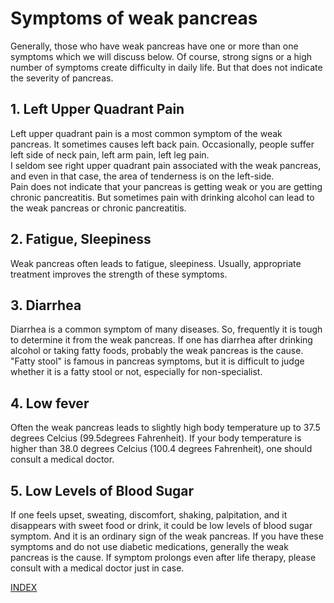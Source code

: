 ﻿# Symptoms of weak pancreas

 Generally, those who have weak pancreas have one or more than one symptoms which we will discuss below. Of course, strong signs or a high number of symptoms create difficulty in daily life. But that does not indicate the severity of pancreas.  

## 1. Left Upper Quadrant Pain

 Left upper quadrant pain is a most common symptom of the weak pancreas. It sometimes causes left back pain. Occasionally, people suffer left side of neck pain, left arm pain, left leg pain.  
 I seldom see right upper quadrant pain associated with the weak pancreas, and even in that case, the area of tenderness is on the left-side.  
 Pain does not indicate that your pancreas is getting weak or you are getting chronic pancreatitis. But sometimes pain with drinking alcohol can lead to the weak pancreas or chronic pancreatitis.  

## 2. Fatigue, Sleepiness

 Weak pancreas often leads to fatigue, sleepiness. Usually, appropriate treatment improves the strength of these symptoms.  

## 3. Diarrhea

 Diarrhea is a common symptom of many diseases. So, frequently it is tough to determine it from the weak pancreas. If one has diarrhea after drinking alcohol or taking fatty foods, probably the weak pancreas is the cause.  
 "Fatty stool" is famous in pancreas symptoms, but it is difficult to judge whether it is a fatty stool or not, especially for non-specialist.  

## 4. Low fever

 Often the weak pancreas leads to slightly high body temperature up to 37.5 degrees Celcius (99.5degrees Fahrenheit). If your body temperature is higher than 38.0 degrees Celcius (100.4 degrees Fahrenheit), one should consult a medical doctor.  

## 5. Low Levels of Blood Sugar

 If one feels upset, sweating, discomfort, shaking, palpitation, and it disappears with sweet food or drink, it could be low levels of blood sugar symptom. And it is an ordinary sign of the weak pancreas. If you have these symptoms and do not use diabetic medications,  generally the weak pancreas is the cause. If symptom prolongs even after life therapy, please consult with a medical doctor just in case.  

[INDEX](README_eng.md)
